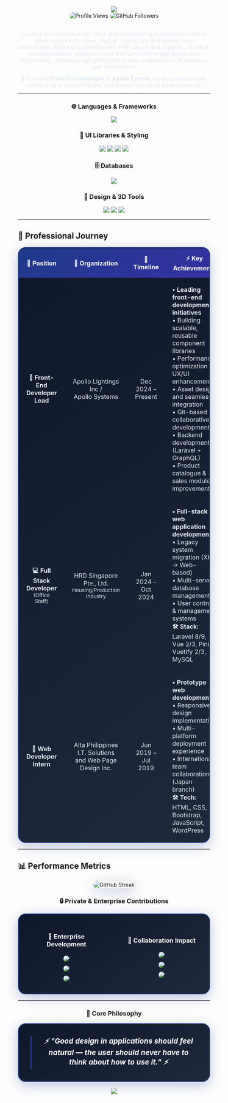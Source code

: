 <!-- Profile Header -->
<div align="center">
  <img src="https://capsule-render.vercel.app/api?type=waving&color=gradient&customColorList=6,9,20,25,30&height=280&section=header&text=Hi%20there,%20I'm%20Jecoooooy%20👋&fontSize=48&fontColor=ffffff&animation=fadeIn&fontAlignY=38&desc=Full%20Stack%20Web%20Developer&descAlignY=51&descAlign=62"/>
</div>

<div align="center">
  <img src="https://komarev.com/ghpvc/?username=jecoooooy&label=Profile%20Views&color=1e3a8a&style=for-the-badge" alt="Profile Views" style="border-radius: 25px;" />
  <img src="https://img.shields.io/github/followers/jecoooooy?label=Followers&style=for-the-badge&color=1e3a8a&labelColor=0f172a" alt="GitHub Followers" style="border-radius: 25px;" />
</div>

<br>

<div align="center">
   <p style="color: #e2e8f0;"> Creative and innovative Full Stack Web Developer specializing in frontend 
development with Vue.js, Nuxt.js, TypeScript, and modern web technologies. Backend 
experience with PHP Laravel and GraphQL. I excel at creating intuitive, responsive user 
interfaces that bridge design and functionality, delivering high-performance web 
applications with seamless user experiences.
        </p>
        <p style="color: #e2e8f0;">🚀 Currently <strong>Front-End Developer</strong> at <strong>Apollo System</strong>, leading development, contributing to backend tasks, and designing product advertisements.</p>
</div>


---


<div align="center">

### 🌐 Languages & Frameworks
<p align="center">
  <img src="https://skillicons.dev/icons?i=html,css,js,vue,nuxt,php,laravel" />
</p>

### 🎨 UI Libraries & Styling
<p align="center">
  <img src="https://img.shields.io/badge/Tailwind_CSS-06B6D4?style=for-the-badge&logo=tailwindcss&logoColor=white" />
  <img src="https://img.shields.io/badge/shadcn_ui-000000?style=for-the-badge&logo=shadcnui&logoColor=white" />
  <img src="https://img.shields.io/badge/Vuetify-1867C0?style=for-the-badge&logo=vuetify&logoColor=white" />
  <img src="https://img.shields.io/badge/Bootstrap-7952B3?style=for-the-badge&logo=bootstrap&logoColor=white" />
</p>

### 🗄️ Databases
<p align="center">
  <img src="https://img.shields.io/badge/MySQL-4479A1?style=for-the-badge&logo=mysql&logoColor=white" />
</p>

### 🔧 Design & 3D Tools
<p align="center">
  <img src="https://img.shields.io/badge/Adobe%20Photoshop-31A8FF?style=for-the-badge&logo=adobephotoshop&logoColor=white" />
  <img src="https://img.shields.io/badge/SketchUp-005F9E?style=for-the-badge&logo=sketchup&logoColor=white" />
  <img src="https://img.shields.io/badge/Blender-F5792A?style=for-the-badge&logo=blender&logoColor=white" />
</p>

</div>

---

## 🏢 Professional Journey

<div align="center">

<table style="border-radius: 20px; border: 2px solid #1e3a8a; background: linear-gradient(145deg, #0f172a, #1e293b); box-shadow: 0 8px 32px rgba(30, 58, 138, 0.3); overflow: hidden;">
  <thead>
    <tr style="background: linear-gradient(145deg, #1e3a8a, #3730a3);">
      <th style="padding: 15px; color: #ffffff; border-radius: 18px 0 0 0;">🎯 Position</th>
      <th style="padding: 15px; color: #ffffff;">🏪 Organization</th>
      <th style="padding: 15px; color: #ffffff;">📅 Timeline</th>
      <th style="padding: 15px; color: #ffffff; border-radius: 0 18px 0 0;">⚡ Key Achievements</th>
    </tr>
  </thead>
  <tbody>
    <tr>
      <td align="center" style="padding: 20px; color: #e2e8f0;"><strong>🚀 Front-End Developer Lead</strong></td>
      <td align="center" style="padding: 20px; color: #e2e8f0;">Apollo Lightings Inc /<br>Apollo Systems</td>
      <td align="center" style="padding: 20px; color: #e2e8f0;">Dec 2024 – Present</td>
      <td align="left" style="padding: 20px; color: #e2e8f0;">
        <strong>• Leading front-end development initiatives</strong><br>
        • Building scalable, reusable component libraries<br>
        • Performance optimization & UX/UI enhancement<br>
        • Asset design and seamless integration<br>
        • Git-based collaborative development<br>
        • Backend development (Laravel + GraphQL)<br>
        • Product catalogue & sales module improvements
      </td>
    </tr>
    <tr>
      <td align="center" style="padding: 20px; color: #e2e8f0;"><strong>💻 Full Stack Developer</strong><br><small>(Office Staff)</small></td>
      <td align="center" style="padding: 20px; color: #e2e8f0;">HRD Singapore Pte., Ltd.<br><small>Housing/Production Industry</small></td>
      <td align="center" style="padding: 20px; color: #e2e8f0;">Jan 2024 – Oct 2024</td>
      <td align="left" style="padding: 20px; color: #e2e8f0;">
        <strong>• Full-stack web application development</strong><br>
        • Legacy system migration (XPA → Web-based)<br>
        • Multi-server database management<br>
        • User control & management systems<br>
        <strong>🛠️ Stack:</strong> Laravel 8/9, Vue 2/3, Pinia, Vuetify 2/3, MySQL
      </td>
    </tr>
    <tr>
      <td align="center" style="padding: 20px; color: #e2e8f0;"><strong>🌱 Web Developer Intern</strong></td>
      <td align="center" style="padding: 20px; color: #e2e8f0;">Alta Philippines I.T. Solutions<br>and Web Page Design Inc.</td>
      <td align="center" style="padding: 20px; color: #e2e8f0;">Jun 2019 – Jul 2019</td>
      <td align="left" style="padding: 20px; color: #e2e8f0; border-radius: 0 0 18px 0;">
        <strong>• Prototype web development</strong><br>
        • Responsive design implementation<br>
        • Multi-platform deployment experience<br>
        • International team collaboration (Japan branch)<br>
        <strong>🛠️ Tech:</strong> HTML, CSS, Bootstrap, JavaScript, WordPress
      </td>
    </tr>
  </tbody>
</table>

</div>

---

## 📊 Performance Metrics

<div align="center">

<div style="margin: 20px 0;" align="center">
  <img src="https://github-readme-streak-stats.herokuapp.com/?user=jecoooooy&theme=tokyonight" alt="GitHub Streak" style="border-radius: 15px; box-shadow: 0 8px 32px rgba(30, 58, 138, 0.3);" />
</div>



### 🔒 Private & Enterprise Contributions

<table style="border-radius: 20px; border: 2px solid #1e3a8a; background: linear-gradient(145deg, #0f172a, #1e293b); box-shadow: 0 8px 32px rgba(30, 58, 138, 0.3); overflow: hidden;">
  <tr>
    <td width="50%" align="center" style="padding: 25px; border-radius: 18px;">
      <h4 style="color: #ffffff; margin-bottom: 15px;">🏢 Enterprise Development</h4>
      <img src="https://img.shields.io/badge/Private_Repositories-15+-1e3a8a?style=for-the-badge&labelColor=0f172a" style="border-radius: 25px; margin: 5px;" /><br>
      <img src="https://img.shields.io/badge/Organization_Projects-5+-1e3a8a?style=for-the-badge&labelColor=0f172a" style="border-radius: 25px; margin: 5px;" /><br>
      <img src="https://img.shields.io/badge/Enterprise_Clients-Multiple-1e3a8a?style=for-the-badge&labelColor=0f172a" style="border-radius: 25px; margin: 5px;" />
    </td>
    <td width="50%" align="center" style="padding: 25px; border-radius: 18px;">
      <h4 style="color: #ffffff; margin-bottom: 15px;">👥 Collaboration Impact</h4>
      <img src="https://img.shields.io/badge/Pull_Requests-200+-1e3a8a?style=for-the-badge&labelColor=0f172a" style="border-radius: 25px; margin: 5px;" /><br>
      <img src="https://img.shields.io/badge/Code_Reviews-150+-1e3a8a?style=for-the-badge&labelColor=0f172a" style="border-radius: 25px; margin: 5px;" /><br>
      <img src="https://img.shields.io/badge/Team_Collaborations-Cross--Functional-1e3a8a?style=for-the-badge&labelColor=0f172a" style="border-radius: 25px; margin: 5px;" />
    </td>
  </tr>
</table>

</div>

---

<div align="center">

### 🎯 Core Philosophy

<table style="border-radius: 20px; border: 2px solid #1e3a8a; background: linear-gradient(145deg, #0f172a, #1e293b); box-shadow: 0 8px 32px rgba(30, 58, 138, 0.3); overflow: hidden;">
  <tr>
    <td align="center" style="padding: 30px; border-radius: 18px;">
      <blockquote style="border-left: 4px solid #1e3a8a; padding-left: 20px; margin: 0; border-radius: 0 15px 15px 0;">
        <h3 style="color: #ffffff; margin: 0; font-style: italic;">⚡ "Good design in applications should feel natural — the user should never have to think about how to use it." ⚡</h3>
      </blockquote>
    </td>
  </tr>
</table>

</div>

<div align="center">
  <img src="https://capsule-render.vercel.app/api?type=waving&color=gradient&customColorList=6,9,20,25,30&height=120&section=footer"/>
</div>
